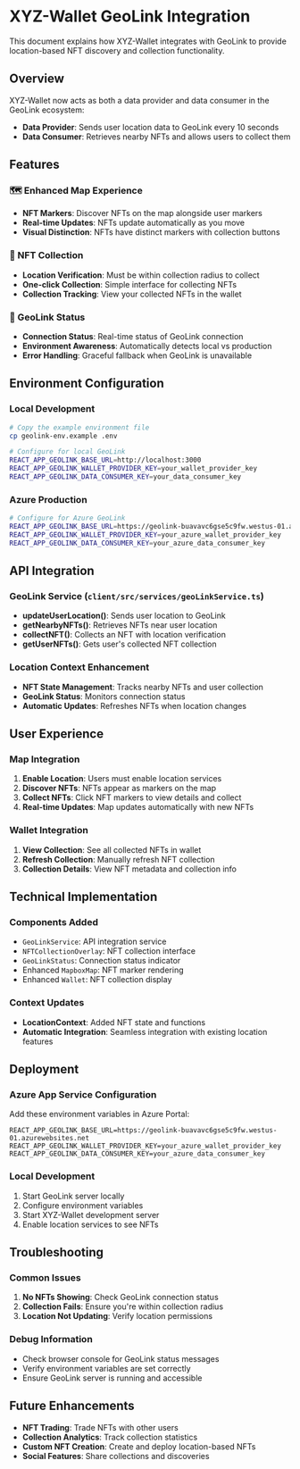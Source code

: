 # XYZ-Wallet GeoLink Integration

This document explains how XYZ-Wallet integrates with GeoLink to provide location-based NFT discovery and collection functionality.

## Overview

XYZ-Wallet now acts as both a data provider and data consumer in the GeoLink ecosystem:

- **Data Provider**: Sends user location data to GeoLink every 10 seconds
- **Data Consumer**: Retrieves nearby NFTs and allows users to collect them

## Features

### 🗺️ Enhanced Map Experience
- **NFT Markers**: Discover NFTs on the map alongside user markers
- **Real-time Updates**: NFTs update automatically as you move
- **Visual Distinction**: NFTs have distinct markers with collection buttons

### 🎯 NFT Collection
- **Location Verification**: Must be within collection radius to collect
- **One-click Collection**: Simple interface for collecting NFTs
- **Collection Tracking**: View your collected NFTs in the wallet

### 🔗 GeoLink Status
- **Connection Status**: Real-time status of GeoLink connection
- **Environment Awareness**: Automatically detects local vs production
- **Error Handling**: Graceful fallback when GeoLink is unavailable

## Environment Configuration

### Local Development
```bash
# Copy the example environment file
cp geolink-env.example .env

# Configure for local GeoLink
REACT_APP_GEOLINK_BASE_URL=http://localhost:3000
REACT_APP_GEOLINK_WALLET_PROVIDER_KEY=your_wallet_provider_key
REACT_APP_GEOLINK_DATA_CONSUMER_KEY=your_data_consumer_key
```

### Azure Production
```bash
# Configure for Azure GeoLink
REACT_APP_GEOLINK_BASE_URL=https://geolink-buavavc6gse5c9fw.westus-01.azurewebsites.net
REACT_APP_GEOLINK_WALLET_PROVIDER_KEY=your_azure_wallet_provider_key
REACT_APP_GEOLINK_DATA_CONSUMER_KEY=your_azure_data_consumer_key
```

## API Integration

### GeoLink Service (`client/src/services/geoLinkService.ts`)
- **updateUserLocation()**: Sends user location to GeoLink
- **getNearbyNFTs()**: Retrieves NFTs near user location
- **collectNFT()**: Collects an NFT with location verification
- **getUserNFTs()**: Gets user's collected NFT collection

### Location Context Enhancement
- **NFT State Management**: Tracks nearby NFTs and user collection
- **GeoLink Status**: Monitors connection status
- **Automatic Updates**: Refreshes NFTs when location changes

## User Experience

### Map Integration
1. **Enable Location**: Users must enable location services
2. **Discover NFTs**: NFTs appear as markers on the map
3. **Collect NFTs**: Click NFT markers to view details and collect
4. **Real-time Updates**: Map updates automatically with new NFTs

### Wallet Integration
1. **View Collection**: See all collected NFTs in wallet
2. **Refresh Collection**: Manually refresh NFT collection
3. **Collection Details**: View NFT metadata and collection info

## Technical Implementation

### Components Added
- `GeoLinkService`: API integration service
- `NFTCollectionOverlay`: NFT collection interface
- `GeoLinkStatus`: Connection status indicator
- Enhanced `MapboxMap`: NFT marker rendering
- Enhanced `Wallet`: NFT collection display

### Context Updates
- **LocationContext**: Added NFT state and functions
- **Automatic Integration**: Seamless integration with existing location features

## Deployment

### Azure App Service Configuration
Add these environment variables in Azure Portal:

```
REACT_APP_GEOLINK_BASE_URL=https://geolink-buavavc6gse5c9fw.westus-01.azurewebsites.net
REACT_APP_GEOLINK_WALLET_PROVIDER_KEY=your_azure_wallet_provider_key
REACT_APP_GEOLINK_DATA_CONSUMER_KEY=your_azure_data_consumer_key
```

### Local Development
1. Start GeoLink server locally
2. Configure environment variables
3. Start XYZ-Wallet development server
4. Enable location services to see NFTs

## Troubleshooting

### Common Issues
1. **No NFTs Showing**: Check GeoLink connection status
2. **Collection Fails**: Ensure you're within collection radius
3. **Location Not Updating**: Verify location permissions

### Debug Information
- Check browser console for GeoLink status messages
- Verify environment variables are set correctly
- Ensure GeoLink server is running and accessible

## Future Enhancements

- **NFT Trading**: Trade NFTs with other users
- **Collection Analytics**: Track collection statistics
- **Custom NFT Creation**: Create and deploy location-based NFTs
- **Social Features**: Share collections and discoveries
